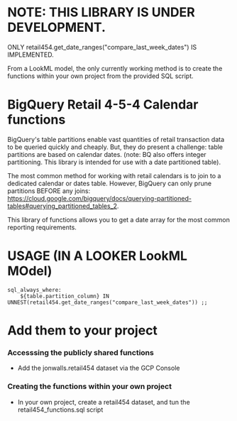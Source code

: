 # NOTE: THIS LIBRARY IS UNDER DEVELOPMENT. 

ONLY retail454.get_date_ranges("compare_last_week_dates") IS IMPLEMENTED.

From a LookML model, the only currently working method is to create the functions within your own project from the provided SQL script.

# BigQuery Retail 4-5-4 Calendar functions

BigQuery's table partitions enable vast quantities of retail transaction data to be queried quickly and cheaply. But, they do present a challenge: table partitions are based on calendar dates. (note: BQ also offers integer partitioning. This library is intended for use with a date partitioned table).

The most common method for working with retail calendars is to join to a dedicated calendar or dates table. However, BigQuery can only prune partitions BEFORE any joins: https://cloud.google.com/bigquery/docs/querying-partitioned-tables#querying_partitioned_tables_2.

This library of functions allows you to get a date array for the most common reporting requirements.

# USAGE (IN A LOOKER LookML MOdel)

    sql_always_where:
        ${table.partition_column} IN UNNEST(retail454.get_date_ranges("compare_last_week_dates")) ;;

# Add them to your project

### Accesssing the publicly shared functions
- Add the jonwalls.retail454 dataset via the GCP Console

### Creating the functions within your own project
- In your own project, create a retail454 dataset, and tun the retail454_functions.sql script